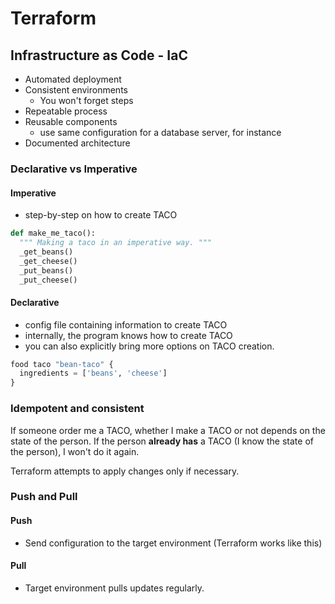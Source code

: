 # Terraform

## Infrastructure as Code - IaC

- Automated deployment
- Consistent environments
  - You won't forget steps
- Repeatable process
- Reusable components
  - use same configuration for a database server, for instance
- Documented architecture

### Declarative vs Imperative

#### Imperative
- step-by-step on how to create TACO
```python
def make_me_taco():
  """ Making a taco in an imperative way. """
  _get_beans()
  _get_cheese()
  _put_beans()
  _put_cheese()
```

#### Declarative
- config file containing information to create TACO
- internally, the program knows how to create TACO
- you can also explicitly bring more options on TACO creation.

```python
food taco "bean-taco" {
  ingredients = ['beans', 'cheese']
}
```

### Idempotent and consistent

If someone order me a TACO, whether I make a TACO or not depends on
the state of the person. If the person **already has** a TACO (I know 
the state of the person), I won't do it again. 

Terraform attempts to apply changes only if necessary.

### Push and Pull

#### Push
- Send configuration to the target environment (Terraform works like this)

#### Pull 
- Target environment pulls updates regularly.